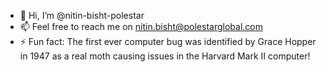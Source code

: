 - 👋 Hi, I’m @nitin-bisht-polestar
- 📫 Feel free to reach me on nitin.bisht@polestarglobal.com
- ⚡ Fun fact: The first ever computer bug was identified by Grace Hopper in 1947 as a real moth causing issues in the Harvard Mark II computer!
<!---
nitin-bisht-polestar/nitin-bisht-polestar is a ✨ special ✨ repository because its `README.md` (this file) appears on your GitHub profile.
You can click the Preview link to take a look at your changes.
--->
